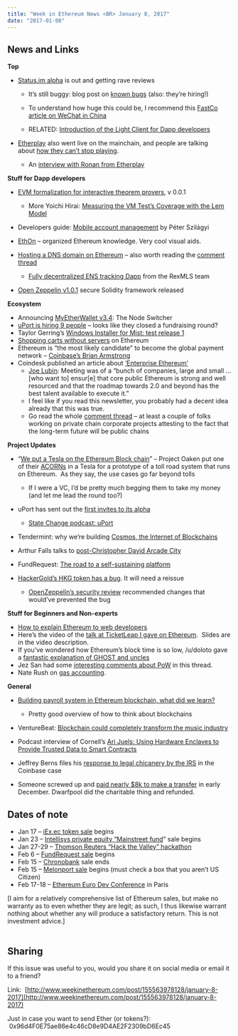 ```yaml
---
title: "Week in Ethereum News <BR> January 8, 2017"
date: "2017-01-08"
---
```


## News and Links  

**Top**

- [Status.im alpha](https://t.umblr.com/redirect?z=https%3A%2F%2Fblog.status.im%2Fstatus-alpha-release-fcecfedd2b94&t=Y2FhYjY0YTNhMjQ1YTkyOWMyNzk0NzUyOWFjYWJlOWZjNzI5YzVhNSw4bFE2eXhhMg%3D%3D&b=t%3AQ8svKXOQOFn4j1wJ-IeWRA&p=https%3A%2F%2Fwww.weekinethereum.com%2Fpost%2F155563978128%2Fjanuary-8-2017&m=0) is out and getting rave reviews
    - It’s still buggy: blog post on [known bugs](https://t.umblr.com/redirect?z=https%3A%2F%2Fblog.status.im%2Fdamage-report-24-hours-in-alpha-6b14db1f0043&t=ZDY0OGUzOTkzZTczYTMyYjFmZDI4MDZkMDZhNjIwODVjNTMyZTcyOSw4bFE2eXhhMg%3D%3D&b=t%3AQ8svKXOQOFn4j1wJ-IeWRA&p=https%3A%2F%2Fwww.weekinethereum.com%2Fpost%2F155563978128%2Fjanuary-8-2017&m=0) (also: they’re hiring!)  
        
    - To understand how huge this could be, I recommend this [FastCo article on WeChat in China](https://t.umblr.com/redirect?z=https%3A%2F%2Fwww.fastcompany.com%2F3065255%2Fchina-wechat-tencent-red-envelopes-and-social-money&t=NTQzOTg2NjIxMDQ5ODk0OWIwMjVkYjk0M2E4YTI2YTM4ZTk4ZGVlOSw4bFE2eXhhMg%3D%3D&b=t%3AQ8svKXOQOFn4j1wJ-IeWRA&p=https%3A%2F%2Fwww.weekinethereum.com%2Fpost%2F155563978128%2Fjanuary-8-2017&m=0)  
        
    - RELATED: [Introduction of the Light Client for Dapp developers](https://t.umblr.com/redirect?z=https%3A%2F%2Fblog.ethereum.org%2F2017%2F01%2F07%2Fintroduction-light-client-dapp-developers%2F&t=ZGIzNGJmODYxMjNmNWJmMDhmNDYzMmUyNjkxODViODg4ZTAxNmZiZSw4bFE2eXhhMg%3D%3D&b=t%3AQ8svKXOQOFn4j1wJ-IeWRA&p=https%3A%2F%2Fwww.weekinethereum.com%2Fpost%2F155563978128%2Fjanuary-8-2017&m=0)  
        
- [Etherplay](https://t.umblr.com/redirect?z=http%3A%2F%2Fetherplay.io%2F&t=NjM0Yzc3ZWNhYjY0MWJmOTRjN2UwZDFmYTNmMWEwYjRkYjc3NDlmYyw4bFE2eXhhMg%3D%3D&b=t%3AQ8svKXOQOFn4j1wJ-IeWRA&p=https%3A%2F%2Fwww.weekinethereum.com%2Fpost%2F155563978128%2Fjanuary-8-2017&m=0) also went live on the mainchain, and people are talking about [how they can’t stop playing](https://t.umblr.com/redirect?z=https%3A%2F%2Fwww.reddit.com%2Fr%2Fethereum%2Fcomments%2F5lwswl%2Fserious_post_etherplayio_is_so_fun_it_could_take%2F&t=NzNhMzU5ZTIxYjRiNDAzYjAzMzdhYTdmYjdmNGRhNGFmMzFhNzE3NSw4bFE2eXhhMg%3D%3D&b=t%3AQ8svKXOQOFn4j1wJ-IeWRA&p=https%3A%2F%2Fwww.weekinethereum.com%2Fpost%2F155563978128%2Fjanuary-8-2017&m=0).
    - An [interview with Ronan from Etherplay](https://t.umblr.com/redirect?z=https%3A%2F%2Fmedium.com%2Fibc-technology%2Fibc-presents-ronan-sandford-etherplay-1a3ab1d2221f%23.rysa1jrky&t=NjRiN2Q1Y2YyYTVlYWZmMDhkY2UwMTIyYWMzN2FjN2FkZDkzOTM4MCw4bFE2eXhhMg%3D%3D&b=t%3AQ8svKXOQOFn4j1wJ-IeWRA&p=https%3A%2F%2Fwww.weekinethereum.com%2Fpost%2F155563978128%2Fjanuary-8-2017&m=0)  
        

**Stuff for Dapp developers**

- [EVM formalization for interactive theorem provers](https://t.umblr.com/redirect?z=https%3A%2F%2Fmedium.com%2F%40pirapira%2Fethereum-virtual-machine-for-interactive-theorem-provers-version-0-0-1-3a8014f1910f&t=YmY1N2RmYmE1NTYzNjg3MGFiNWE3YzIwY2JkZTk3NTYyOTJmNGIxYyw4bFE2eXhhMg%3D%3D&b=t%3AQ8svKXOQOFn4j1wJ-IeWRA&p=https%3A%2F%2Fwww.weekinethereum.com%2Fpost%2F155563978128%2Fjanuary-8-2017&m=0), v 0.0.1
    - More Yoichi Hirai: [Measuring the VM Test’s Coverage with the Lem Model](https://t.umblr.com/redirect?z=https%3A%2F%2Fmedium.com%2F%40pirapira%2Fmeasuring-the-vm-tests-coverage-with-the-lem-model-2e938e4bb391%23.y8drjvesa&t=YTE3MTFhOTdkYTkwMzFiZDJhZmMxNDJmYWY2ZWU5NzUwNDAyMGE4Miw4bFE2eXhhMg%3D%3D&b=t%3AQ8svKXOQOFn4j1wJ-IeWRA&p=https%3A%2F%2Fwww.weekinethereum.com%2Fpost%2F155563978128%2Fjanuary-8-2017&m=0)  
        
- Developers guide: [Mobile account management](https://t.umblr.com/redirect?z=https%3A%2F%2Fgithub.com%2Fethereum%2Fgo-ethereum%2Fwiki%2FMobile%3A-Account-management&t=NTZhNTQ2OTNmZDE3NjFmZWFiZjcwYTFiYjNhNGZjYTgxYjhhODE5Ziw4bFE2eXhhMg%3D%3D&b=t%3AQ8svKXOQOFn4j1wJ-IeWRA&p=https%3A%2F%2Fwww.weekinethereum.com%2Fpost%2F155563978128%2Fjanuary-8-2017&m=0) by Péter Szilágyi
- [EthOn](https://t.umblr.com/redirect?z=https%3A%2F%2Fmedia.consensys.net%2Fethon-introducing-semantic-ethereum-15f1f0696986%23.wqarevban&t=NzVmOTI3ZjljYTU0MzE1OTcyZmMyYzM2MTVkODU1ZWE1ZmU0YWU2MSw4bFE2eXhhMg%3D%3D&b=t%3AQ8svKXOQOFn4j1wJ-IeWRA&p=https%3A%2F%2Fwww.weekinethereum.com%2Fpost%2F155563978128%2Fjanuary-8-2017&m=0) – organized Ethereum knowledge. Very cool visual aids.
- [Hosting a DNS domain on Ethereum](https://t.umblr.com/redirect?z=https%3A%2F%2Fmedium.com%2F%40weka%2Fhosting-a-dns-domain-on-the-blockchain-58a41dc50028&t=M2VkMTE0NGZjZGI0OTllM2VhY2I0ZDY5MjhkOWRjNzU3YWJlOTJmZSw4bFE2eXhhMg%3D%3D&b=t%3AQ8svKXOQOFn4j1wJ-IeWRA&p=https%3A%2F%2Fwww.weekinethereum.com%2Fpost%2F155563978128%2Fjanuary-8-2017&m=0) – also worth reading the [comment thread](https://t.umblr.com/redirect?z=https%3A%2F%2Fwww.reddit.com%2Fr%2Fethereum%2Fcomments%2F5lyn2r%2Fhosting_a_dns_domain_on_ethereum%2F&t=N2ViMjQxZDY3NzM5NGNmYTJiM2NmMDYxMzc3ZjJmNTQyNmE2MWRiMCw4bFE2eXhhMg%3D%3D&b=t%3AQ8svKXOQOFn4j1wJ-IeWRA&p=https%3A%2F%2Fwww.weekinethereum.com%2Fpost%2F155563978128%2Fjanuary-8-2017&m=0)
    - [Fully decentralized ENS tracking Dapp](https://t.umblr.com/redirect?z=https%3A%2F%2Fwww.reddit.com%2Fr%2Fethereum%2Fcomments%2F5mcv1b%2Ffully_decentralized_ens_tracking_dapp%2F&t=NjMxNjIxYjA4MmE3ZjY2MWVhMDIxNTczY2VhZTAzYjFhN2QyNDQ0NCw4bFE2eXhhMg%3D%3D&b=t%3AQ8svKXOQOFn4j1wJ-IeWRA&p=https%3A%2F%2Fwww.weekinethereum.com%2Fpost%2F155563978128%2Fjanuary-8-2017&m=0) from the RexMLS team  
        
- [Open Zeppelin v1.0.1](https://t.umblr.com/redirect?z=https%3A%2F%2Fgithub.com%2FOpenZeppelin%2Fzeppelin-solidity%2Freleases%2Ftag%2Fv1.0.1&t=NTNmZDNhZmY5NGI0NzQ5NGRhZDY5NDlkMDk1ZjliZmE0MTE3OTY1OSw4bFE2eXhhMg%3D%3D&b=t%3AQ8svKXOQOFn4j1wJ-IeWRA&p=https%3A%2F%2Fwww.weekinethereum.com%2Fpost%2F155563978128%2Fjanuary-8-2017&m=0) secure Solidity framework released

**Ecosystem**

- Announcing [MyEtherWallet v3.4](https://t.umblr.com/redirect?z=https%3A%2F%2Fwww.reddit.com%2Fr%2Fethereum%2Fcomments%2F5lqx90%2Fannouncing_myetherwallet_v34_the_node_switcher%2F&t=ZGFkNTg3MTAxYWQ3Mjc1OWVjMjMxNjM0NWExZTc1MjAyZGJmOTk4Niw4bFE2eXhhMg%3D%3D&b=t%3AQ8svKXOQOFn4j1wJ-IeWRA&p=https%3A%2F%2Fwww.weekinethereum.com%2Fpost%2F155563978128%2Fjanuary-8-2017&m=0): The Node Switcher
- [uPort is hiring 9 people](https://t.umblr.com/redirect?z=https%3A%2F%2Fangel.co%2Fuport%2Fjobs&t=NmQyMmJiZWRmYmVmNzlhZThkYTA4ZWE3YWEzYWFhNjFiMzhmZDQ5OSw4bFE2eXhhMg%3D%3D&b=t%3AQ8svKXOQOFn4j1wJ-IeWRA&p=https%3A%2F%2Fwww.weekinethereum.com%2Fpost%2F155563978128%2Fjanuary-8-2017&m=0) – looks like they closed a fundraising round?
- Taylor Gerring’s [Windows Installer for Mist: test release 1](https://t.umblr.com/redirect?z=https%3A%2F%2Fwww.reddit.com%2Fr%2Fethereum%2Fcomments%2F5ls6y4%2Fwindows_installer_for_mist_test_release_1%2F&t=OTVlMmI1MzhiNDExNWJhMjI0MzhlMDE0NmM3NjMxNTA2ZWExYzU0NCw4bFE2eXhhMg%3D%3D&b=t%3AQ8svKXOQOFn4j1wJ-IeWRA&p=https%3A%2F%2Fwww.weekinethereum.com%2Fpost%2F155563978128%2Fjanuary-8-2017&m=0)
- [Shopping carts without servers](https://t.umblr.com/redirect?z=http%3A%2F%2Fwww.blunderingcode.com%2Fshopping-without-servers%2F&t=OGY5M2UyMTA2ZGE0MWRhZTBjNGVmMjQzNmMwNDVkZjVkMDc1MmU3NCw4bFE2eXhhMg%3D%3D&b=t%3AQ8svKXOQOFn4j1wJ-IeWRA&p=https%3A%2F%2Fwww.weekinethereum.com%2Fpost%2F155563978128%2Fjanuary-8-2017&m=0) on Ethereum
- Ethereum is “the most likely candidate” to become the global payment network – [Coinbase’s Brian Armstrong](https://t.umblr.com/redirect?z=https%3A%2F%2Fblog.coinbase.com%2Fcompleting-our-transition-to-becoming-a-digital-currency-company-not-just-a-bitcoin-company-6bcc44ca40ee%23.dswfr28zh&t=MWEwYmY1Y2Q5NDlhYmQxOWEyODkwZGQxZDNiYzMyM2IwNGM1OTY2NCw4bFE2eXhhMg%3D%3D&b=t%3AQ8svKXOQOFn4j1wJ-IeWRA&p=https%3A%2F%2Fwww.weekinethereum.com%2Fpost%2F155563978128%2Fjanuary-8-2017&m=0)
- Coindesk published an article about [‘Enterprise Ethereum’](https://t.umblr.com/redirect?z=http%3A%2F%2Fwww.coindesk.com%2Fenterprise-ethereum-details-emerge-secret-blockchain-project%2F&t=YjU3YzBkY2QyODRmOGEzYTE0YWQxOTUyMDYzYWZiZmEyNjM0ODU4Yyw4bFE2eXhhMg%3D%3D&b=t%3AQ8svKXOQOFn4j1wJ-IeWRA&p=https%3A%2F%2Fwww.weekinethereum.com%2Fpost%2F155563978128%2Fjanuary-8-2017&m=0)
    - [Joe Lubin](https://t.umblr.com/redirect?z=https%3A%2F%2Fwww.reddit.com%2Fr%2Fethereum%2Fcomments%2F5m6z5u%2Fwhat_is_enterprise_ethereum%2Fdc1jd6t%2F&t=M2YxNTk1NTBlMjE0MWExMGRhODdkYWMyMmU3YWYwZTFmMjdhN2E1YSw4bFE2eXhhMg%3D%3D&b=t%3AQ8svKXOQOFn4j1wJ-IeWRA&p=https%3A%2F%2Fwww.weekinethereum.com%2Fpost%2F155563978128%2Fjanuary-8-2017&m=0): Meeting was of a “bunch of companies, large and small … \[who want to\] ensur\[e\] that core public Ethereum is strong and well resourced and that the roadmap towards 2.0 and beyond has the best talent available to execute it.”
    - I feel like if you read this newsletter, you probably had a decent idea already that this was true.  
    - Go read the whole [comment thread](https://t.umblr.com/redirect?z=https%3A%2F%2Fwww.reddit.com%2Fr%2Fethereum%2Fcomments%2F5m6z5u%2Fwhat_is_enterprise_ethereum%2F&t=MWQzZWMzNDBiMWRkMzUwYjMxYTQ3YjI5Y2RmNGY0NjA2ZGEzMTY4ZSw4bFE2eXhhMg%3D%3D&b=t%3AQ8svKXOQOFn4j1wJ-IeWRA&p=https%3A%2F%2Fwww.weekinethereum.com%2Fpost%2F155563978128%2Fjanuary-8-2017&m=0) – at least a couple of folks working on private chain corporate projects attesting to the fact that the long-term future will be public chains  
        

**Project Updates**

- “[We put a Tesla on the Ethereum Block chain](https://t.umblr.com/redirect?z=https%3A%2F%2Fwww.youtube.com%2Fwatch%3Fv%3DlKJrTeNQGZE&t=NTFhYWZhZTliMzg0MGYyZTQwZGU2YTcyYmVhOGZmNDllNDg1MTljOSw4bFE2eXhhMg%3D%3D&b=t%3AQ8svKXOQOFn4j1wJ-IeWRA&p=https%3A%2F%2Fwww.weekinethereum.com%2Fpost%2F155563978128%2Fjanuary-8-2017&m=0)” – Project Oaken put one of their [ACORNs](https://t.umblr.com/redirect?z=https%3A%2F%2Fwww.projectoaken.com%2F&t=ZDAwYTdhYzQ4ZGY4ZDM0Y2JmNDhmMjU4MjAxZjQ1NDNmNzkwYjNiMiw4bFE2eXhhMg%3D%3D&b=t%3AQ8svKXOQOFn4j1wJ-IeWRA&p=https%3A%2F%2Fwww.weekinethereum.com%2Fpost%2F155563978128%2Fjanuary-8-2017&m=0) in a Tesla for a prototype of a toll road system that runs on Ethereum.  As they say, the use cases go far beyond tolls
    - If I were a VC, I’d be pretty much begging them to take my money (and let me lead the round too?)  
        
- uPort has sent out the [first invites to its alpha](https://twitter.com/PelleB/status/817828233379016704)
    - [State Change podcast: uPort](https://t.umblr.com/redirect?z=https%3A%2F%2Fmedia.consensys.net%2Fstate-change-36-the-uport-developer-alpha-2016-in-review-49a52be47121%23.f2mljqmnj&t=NzlhNzBmNDI0ODMwODBhOGQ2MTVlMGRmNzZmNjRjZDc2NDljYmQ3Myw4bFE2eXhhMg%3D%3D&b=t%3AQ8svKXOQOFn4j1wJ-IeWRA&p=https%3A%2F%2Fwww.weekinethereum.com%2Fpost%2F155563978128%2Fjanuary-8-2017&m=0)  
        
- Tendermint: why we’re building [Cosmos, the Internet of Blockchains](https://t.umblr.com/redirect?z=https%3A%2F%2Fcosmos.network%2Fblog%2Fpurpose-of-cosmos&t=YmViMjkyNmRjYjcxMTNjNzMyNjlhMWU1YjIyMTlkN2FhMTM3NjJiMSw4bFE2eXhhMg%3D%3D&b=t%3AQ8svKXOQOFn4j1wJ-IeWRA&p=https%3A%2F%2Fwww.weekinethereum.com%2Fpost%2F155563978128%2Fjanuary-8-2017&m=0)
- Arthur Falls talks to [post-Christopher David Arcade City](https://t.umblr.com/redirect?z=https%3A%2F%2Fmedium.com%2Fthe-ether-review%2Fthe-ether-review-52-arcade-city-is-back-on-the-road-a1d73d2acad7&t=NzA5ODY3N2FjNTZkNTA0NWRhOGU2MjMyZTNjNDg3ZDRiNzU3Njg0Ziw4bFE2eXhhMg%3D%3D&b=t%3AQ8svKXOQOFn4j1wJ-IeWRA&p=https%3A%2F%2Fwww.weekinethereum.com%2Fpost%2F155563978128%2Fjanuary-8-2017&m=0)
- FundRequest: [The road to a self-sustaining platform](https://t.umblr.com/redirect?z=https%3A%2F%2Fblog.fundrequest.io%2Fgetting-from-zero-to-critical-mass-bfaeff17d082%23.g1c3urwfl&t=NWI4Y2QyYzYxZTU2MjlkNTRkMmNjZGY1MTY2ZmRiMjNiMTZkYzI0MSw4bFE2eXhhMg%3D%3D&b=t%3AQ8svKXOQOFn4j1wJ-IeWRA&p=https%3A%2F%2Fwww.weekinethereum.com%2Fpost%2F155563978128%2Fjanuary-8-2017&m=0)
- [HackerGold’s HKG token has a bug](https://t.umblr.com/redirect?z=https%3A%2F%2Fgithub.com%2Fether-camp%2Fvirtual-accelerator%2Fissues%2F8&t=YzE4OTgyYTk4YzIxNGQwYTk0ZmZhMDRhYTBjMGE0ZDM5MTkyMDA2MCw4bFE2eXhhMg%3D%3D&b=t%3AQ8svKXOQOFn4j1wJ-IeWRA&p=https%3A%2F%2Fwww.weekinethereum.com%2Fpost%2F155563978128%2Fjanuary-8-2017&m=0). It will need a reissue
    - [OpenZeppelin’s security review](https://t.umblr.com/redirect?z=https%3A%2F%2Fmedium.com%2Fzeppelin-blog%2Fethercamps-hacker-gold-hkg-public-code-audit-b7dd3a2fe43b%23.2dmf4thj1&t=N2EzNDZlMGY0Mzc5MzcyMGY5YjU5NGRlN2M2MDAwZWRhMzU1MzA2Nyw4bFE2eXhhMg%3D%3D&b=t%3AQ8svKXOQOFn4j1wJ-IeWRA&p=https%3A%2F%2Fwww.weekinethereum.com%2Fpost%2F155563978128%2Fjanuary-8-2017&m=0) recommended changes that would’ve prevented the bug

**Stuff for Beginners and Non-experts**

- [How to explain Ethereum to web developers](https://t.umblr.com/redirect?z=https%3A%2F%2Fmedium.com%2F%40mvmurthy%2Fethereum-for-web-developers-890be23d1d0c&t=ZmM4NTM3ZTY4NjhmN2ZiOWMwZDVjYjljZDRjMjQzOTE3MGZiZTdiMyw4bFE2eXhhMg%3D%3D&b=t%3AQ8svKXOQOFn4j1wJ-IeWRA&p=https%3A%2F%2Fwww.weekinethereum.com%2Fpost%2F155563978128%2Fjanuary-8-2017&m=0)
- Here’s the video of the [talk at TicketLeap I gave on Ethereum](https://t.umblr.com/redirect?z=https%3A%2F%2Fwww.youtube.com%2Fwatch%3Fv%3DoRu-d42vWDc&t=YWNlYTkxNzQ1YzBlNDgwOTk3ZWNlOGRjYWJjNmFkY2UwNGE2MjE2OCw4bFE2eXhhMg%3D%3D&b=t%3AQ8svKXOQOFn4j1wJ-IeWRA&p=https%3A%2F%2Fwww.weekinethereum.com%2Fpost%2F155563978128%2Fjanuary-8-2017&m=0).  Slides are in the video description.
- If you’ve wondered how Ethereum’s block time is so low, /u/doloto gave a [fantastic explanation of GHOST and uncles  
    ](https://t.umblr.com/redirect?z=https%3A%2F%2Fwww.reddit.com%2Fr%2Fethereum%2Fcomments%2F5lzif2%2Fwhy_are_eth_confirmations_so_much_faster_than_btc%2Fdbzp6d2%2F%3Fcontext%3D3&t=N2ExZTAyODA2M2YxYzdhZWFhM2FhYWI2ZjEwNWI3MzE3MTU5ZDYxNCw4bFE2eXhhMg%3D%3D&b=t%3AQ8svKXOQOFn4j1wJ-IeWRA&p=https%3A%2F%2Fwww.weekinethereum.com%2Fpost%2F155563978128%2Fjanuary-8-2017&m=0)
- Jez San had some [interesting comments about PoW](https://t.umblr.com/redirect?z=https%3A%2F%2Fwww.reddit.com%2Fr%2Fethereum%2Fcomments%2F5lj4ce%2Fbitcoin_and_energy_consumption_an_unsustainable%2Fdbwvf0l%2F&t=OTk4NTExZTdhOGE4MjQ2OGViYmZjYmZkN2I5NGIyMGNhOTQ1MjM5Myw4bFE2eXhhMg%3D%3D&b=t%3AQ8svKXOQOFn4j1wJ-IeWRA&p=https%3A%2F%2Fwww.weekinethereum.com%2Fpost%2F155563978128%2Fjanuary-8-2017&m=0) in this thread.
- Nate Rush on [gas accounting](https://t.umblr.com/redirect?z=https%3A%2F%2Fwww.reddit.com%2Fr%2Fethereum%2Fcomments%2F5lq2xd%2Fcan_someone_please_explain_the_gas_market_under%2Fdbz1xd4%2F&t=ZTBkY2I4ZDQ0NGRkNjNiNzhmOWJmNDQwNmMwNjdkMTUzYzUyYTAyNSw4bFE2eXhhMg%3D%3D&b=t%3AQ8svKXOQOFn4j1wJ-IeWRA&p=https%3A%2F%2Fwww.weekinethereum.com%2Fpost%2F155563978128%2Fjanuary-8-2017&m=0).

**General**

- [Building payroll system in Ethereum blockchain, what did we learn?](https://t.umblr.com/redirect?z=http%3A%2F%2Ffuturice.com%2Fblog%2Fpayroll-system-in-blockchain&t=ZTExYjRkNzY1OWMwM2EwZTA1NDUxOTIzMjQ4ZWVkNDFkMDg2ZGJjYSw4bFE2eXhhMg%3D%3D&b=t%3AQ8svKXOQOFn4j1wJ-IeWRA&p=https%3A%2F%2Fwww.weekinethereum.com%2Fpost%2F155563978128%2Fjanuary-8-2017&m=0)
    - Pretty good overview of how to think about blockchains  
        
- VentureBeat: [Blockchain could completely transform the music industry](https://t.umblr.com/redirect?z=http%3A%2F%2Fventurebeat.com%2F2017%2F01%2F07%2Fblockchain-could-completely-transform-the-music-industry%2F&t=ZWI1NjJjMDA5NzU5ZTUzYWMzOTBmMTgyMDg4YzNjZDRjZjEyZTc3OCw4bFE2eXhhMg%3D%3D&b=t%3AQ8svKXOQOFn4j1wJ-IeWRA&p=https%3A%2F%2Fwww.weekinethereum.com%2Fpost%2F155563978128%2Fjanuary-8-2017&m=0)
- Podcast interview of Cornell’s [Ari Juels: Using Hardware Enclaves to Provide Trusted Data to Smart Contracts](https://t.umblr.com/redirect?z=https%3A%2F%2Fwww.youtube.com%2Fwatch%3Fv%3DV5pJL6uJuI4%26feature%3Dem-uploademail&t=MzNiN2JjMWM2NDA4OGEyMGVmYWE2M2QxNjRlNzMxYjEzMDBlOWIwZiw4bFE2eXhhMg%3D%3D&b=t%3AQ8svKXOQOFn4j1wJ-IeWRA&p=https%3A%2F%2Fwww.weekinethereum.com%2Fpost%2F155563978128%2Fjanuary-8-2017&m=0)
- Jeffrey Berns files his [response to legal chicanery by the IRS](https://t.umblr.com/redirect?z=https%3A%2F%2Fwww.ethnews.com%2Fcoinbase-customer-responds-to-irs-opposition&t=Njc5NTk5MGFiZGM5NjAxOWZkNjVmNzFhNDhhYWQzMjkxZDkwNGNhZCw4bFE2eXhhMg%3D%3D&b=t%3AQ8svKXOQOFn4j1wJ-IeWRA&p=https%3A%2F%2Fwww.weekinethereum.com%2Fpost%2F155563978128%2Fjanuary-8-2017&m=0) in the Coinbase case
- Someone screwed up and [paid nearly $8k to make a transfer](https://t.umblr.com/redirect?z=https%3A%2F%2Fwww.reddit.com%2Fr%2Fethereum%2Fcomments%2F5m9ixk%2Fsomeone_paid_76162_eth_usd_763908_in_transactions%2F&t=MDEwNWIwMWEwNTY3YTMzMGY0ZDVhNGE3OWUxYjg3Mjg5YTg4Nzg2NSw4bFE2eXhhMg%3D%3D&b=t%3AQ8svKXOQOFn4j1wJ-IeWRA&p=https%3A%2F%2Fwww.weekinethereum.com%2Fpost%2F155563978128%2Fjanuary-8-2017&m=0) in early December. Dwarfpool did the charitable thing and refunded.

## Dates of note      

- Jan 17 – [iEx.ec token sale](https://t.umblr.com/redirect?z=http%3A%2F%2Fcrowdsale.iex.ec%2F&t=NmIxOTZkMmUwMGViZjM4YWEzN2RkMDE2Y2UwMDVkNzA3YWYxYzU5NCw4bFE2eXhhMg%3D%3D&b=t%3AQ8svKXOQOFn4j1wJ-IeWRA&p=https%3A%2F%2Fwww.weekinethereum.com%2Fpost%2F155563978128%2Fjanuary-8-2017&m=0) begins
- Jan 23 – [Intellisys private equity “Mainstreet fund](https://t.umblr.com/redirect?z=http%3A%2F%2Fmainstreet.ky%2F&t=MDM5Njk4MDdkNmYyN2E5MjY3MzA4YzgyODY1NTY1NjE1ZGEwZjk4OSw4bFE2eXhhMg%3D%3D&b=t%3AQ8svKXOQOFn4j1wJ-IeWRA&p=https%3A%2F%2Fwww.weekinethereum.com%2Fpost%2F155563978128%2Fjanuary-8-2017&m=0)” sale begins
- Jan 27-29 – [Thomson Reuters “Hack the Valley” hackathon](https://t.umblr.com/redirect?z=https%3A%2F%2Fhackthevalley.thomsonreuters.com%2F&t=YmFkYTlmY2Q2ODc4NTE2ZDM5Mzc1Yjg1MjhiOGEzOWM1NjY5MzZhNiw4bFE2eXhhMg%3D%3D&b=t%3AQ8svKXOQOFn4j1wJ-IeWRA&p=https%3A%2F%2Fwww.weekinethereum.com%2Fpost%2F155563978128%2Fjanuary-8-2017&m=0)
- Feb 6 – [FundRequest sale](https://t.umblr.com/redirect?z=https%3A%2F%2Ffundrequest.io%2Fico%2F&t=ZjRhMjZmZTc5ZWExYTM0ZGU2OTUzM2UxYWM1YjZhYWZkMTRhNDhlOCw4bFE2eXhhMg%3D%3D&b=t%3AQ8svKXOQOFn4j1wJ-IeWRA&p=https%3A%2F%2Fwww.weekinethereum.com%2Fpost%2F155563978128%2Fjanuary-8-2017&m=0) begins
- Feb 15 – [Chronobank](https://t.umblr.com/redirect?z=https%3A%2F%2Fchronobank.io%2F&t=YjE3MzcxNWJmOTUzM2MzYzlhNjVhMmVmZTc4OTcxZmE1MGE1ODFjZSw4bFE2eXhhMg%3D%3D&b=t%3AQ8svKXOQOFn4j1wJ-IeWRA&p=https%3A%2F%2Fwww.weekinethereum.com%2Fpost%2F155563978128%2Fjanuary-8-2017&m=0) sale ends
- Feb 15 – [Melonport sale](https://t.umblr.com/redirect?z=http%3A%2F%2Fmelonport.com%2F&t=NGE1MTRhZGFiYmJiZmE5NGQxYTJhMzZkMDY2Njg0NjUzYmFlZjI5ZSw4bFE2eXhhMg%3D%3D&b=t%3AQ8svKXOQOFn4j1wJ-IeWRA&p=https%3A%2F%2Fwww.weekinethereum.com%2Fpost%2F155563978128%2Fjanuary-8-2017&m=0) begins (must check a box that you aren’t US Citizen)
- Feb 17-18 – [Ethereum Euro Dev Conference](https://t.umblr.com/redirect?z=https%3A%2F%2Fwww.reddit.com%2Fr%2Fethereum%2Fcomments%2F5jjxnt%2Fannouncing_ethereum_european_development%2F&t=MTY5OWViZThhNWFkZmU2ZjkzMmUwYWM0OGUyNmQ0MTI4NTNkZjNiMiw4bFE2eXhhMg%3D%3D&b=t%3AQ8svKXOQOFn4j1wJ-IeWRA&p=https%3A%2F%2Fwww.weekinethereum.com%2Fpost%2F155563978128%2Fjanuary-8-2017&m=0) in Paris

\[I aim for a relatively comprehensive list of Ethereum sales, but make no warranty as to even whether they are legit; as such, I thus likewise warrant nothing about whether any will produce a satisfactory return. This is not investment advice.\]                                                                                                   

## Sharing

If this issue was useful to you, would you share it on social media or email it to a friend?

Link:  [http://www.weekinethereum.com/post/155563978128/january-8-2017](http://www.weekinethereum.com/post/155563978128/january-8-2017)

Just in case you want to send Ether (or tokens?):  0x96d4F0E75ae86e4c46cD8e9D4AE2F2309bD6Ec45
